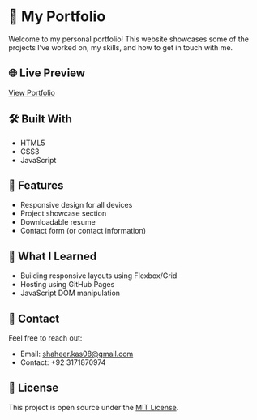 # 💼 My Portfolio

Welcome to my personal portfolio! This website showcases some of the projects I’ve worked on, my skills, and how to get in touch with me.

## 🌐 Live Preview

[View Portfolio](https://your-username.github.io/your-repo-name)

## 🛠️ Built With

- HTML5
- CSS3
- JavaScript

## 📌 Features

- Responsive design for all devices
- Project showcase section
- Downloadable resume
- Contact form (or contact information)

## 🧠 What I Learned

- Building responsive layouts using Flexbox/Grid
- Hosting using GitHub Pages
- JavaScript DOM manipulation

## 📩 Contact

Feel free to reach out:

- Email: shaheer.kas08@gmail.com
- Contact: +92 3171870974


## 📄 License

This project is open source under the [MIT License](LICENSE).

